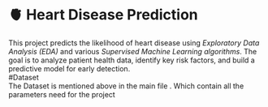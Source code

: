 # 🫀 Heart Disease Prediction
 This project predicts the likelihood of heart disease using *Exploratory Data Analysis (EDA)* and various *Supervised Machine Learning algorithms*. The goal is to analyze patient health data, identify key risk factors, and build a predictive model for early detection.<br>
#Dataset<br>
The Dataset is mentioned above in the main file . Which contain all the parameters need for the project<br>
